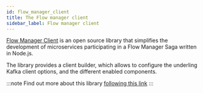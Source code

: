 ```yaml
---
id: flow_manager_client
title: The Flow manager client
sidebar_label: Flow manager client
---
```


<!--
WARNING: this file was automatically generated by Mia-Platform Doc Aggregator.
DO NOT MODIFY IT BY HAND.
Instead, modify the source file and run the aggregator to regenerate this file.
-->

[Flow Manager Client](https://github.com/mia-platform/flow-manager-client) is an open source library that simplifies the development of microservices participating in a Flow Manager Saga written in Node.js.

The library provides a client builder, which allows to configure the underling Kafka client options, and the different enabled components.

:::note
Find out more about this library [following this link](https://github.com/mia-platform/flow-manager-client)
:::
